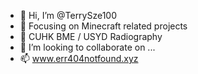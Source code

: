 - 👋 Hi, I’m @TerrySze100
- 👀 Focusing on Minecraft related projects
- 🌱 CUHK BME / USYD Radiography
- 💞️ I’m looking to collaborate on ...
- 📫 www.err404notfound.xyz

<!---
TerrySze100/TerrySze100 is a ✨ special ✨ repository because its `README.md` (this file) appears on your GitHub profile.
You can click the Preview link to take a look at your changes.
--->
